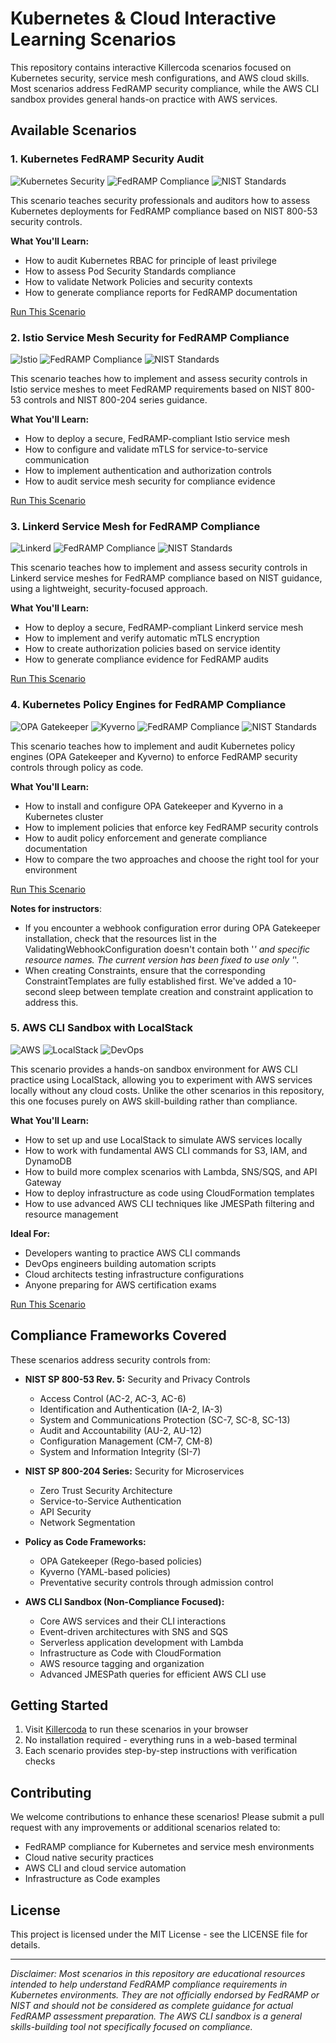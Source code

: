 # Kubernetes & Cloud Interactive Learning Scenarios

This repository contains interactive Killercoda scenarios focused on Kubernetes security, service mesh configurations, and AWS cloud skills. Most scenarios address FedRAMP security compliance, while the AWS CLI sandbox provides general hands-on practice with AWS services.

## Available Scenarios

### 1. Kubernetes FedRAMP Security Audit

![Kubernetes Security](https://img.shields.io/badge/Kubernetes-Security-326CE5)
![FedRAMP Compliance](https://img.shields.io/badge/FedRAMP-Compliance-0078D6)
![NIST Standards](https://img.shields.io/badge/NIST-800--53-00BFFF)

This scenario teaches security professionals and auditors how to assess Kubernetes deployments for FedRAMP compliance based on NIST 800-53 security controls.

**What You'll Learn:**
- How to audit Kubernetes RBAC for principle of least privilege
- How to assess Pod Security Standards compliance 
- How to validate Network Policies and security contexts
- How to generate compliance reports for FedRAMP documentation

[Run This Scenario](https://killercoda.com/ethanolivertroy/scenario/kubernetes-fedramp-audit)

### 2. Istio Service Mesh Security for FedRAMP Compliance

![Istio](https://img.shields.io/badge/Istio-Service%20Mesh-466BB0)
![FedRAMP Compliance](https://img.shields.io/badge/FedRAMP-Compliance-0078D6)
![NIST Standards](https://img.shields.io/badge/NIST-800--204-00BFFF)

This scenario teaches how to implement and assess security controls in Istio service meshes to meet FedRAMP requirements based on NIST 800-53 controls and NIST 800-204 series guidance.

**What You'll Learn:**
- How to deploy a secure, FedRAMP-compliant Istio service mesh
- How to configure and validate mTLS for service-to-service communication
- How to implement authentication and authorization controls
- How to audit service mesh security for compliance evidence

[Run This Scenario](https://killercoda.com/ethanolivertroy/scenario/istio-fedramp-compliance)

### 3. Linkerd Service Mesh for FedRAMP Compliance

![Linkerd](https://img.shields.io/badge/Linkerd-Service%20Mesh-2BEDA7)
![FedRAMP Compliance](https://img.shields.io/badge/FedRAMP-Compliance-0078D6)
![NIST Standards](https://img.shields.io/badge/NIST-800--204-00BFFF)

This scenario teaches how to implement and assess security controls in Linkerd service meshes for FedRAMP compliance based on NIST guidance, using a lightweight, security-focused approach.

**What You'll Learn:**
- How to deploy a secure, FedRAMP-compliant Linkerd service mesh
- How to implement and verify automatic mTLS encryption
- How to create authorization policies based on service identity
- How to generate compliance evidence for FedRAMP audits

[Run This Scenario](https://killercoda.com/ethanolivertroy/scenario/linkerd-fedramp-compliance)

### 4. Kubernetes Policy Engines for FedRAMP Compliance

![OPA Gatekeeper](https://img.shields.io/badge/OPA-Gatekeeper-000000)
![Kyverno](https://img.shields.io/badge/Kyverno-Policy-2C90E8)
![FedRAMP Compliance](https://img.shields.io/badge/FedRAMP-Compliance-0078D6)
![NIST Standards](https://img.shields.io/badge/NIST-800--53-00BFFF)

This scenario teaches how to implement and audit Kubernetes policy engines (OPA Gatekeeper and Kyverno) to enforce FedRAMP security controls through policy as code.

**What You'll Learn:**
- How to install and configure OPA Gatekeeper and Kyverno in a Kubernetes cluster
- How to implement policies that enforce key FedRAMP security controls
- How to audit policy enforcement and generate compliance documentation
- How to compare the two approaches and choose the right tool for your environment

[Run This Scenario](https://killercoda.com/ethanolivertroy/scenario/kubernetes-policy-engines)

**Notes for instructors**: 
- If you encounter a webhook configuration error during OPA Gatekeeper installation, check that the resources list in the ValidatingWebhookConfiguration doesn't contain both '*' and specific resource names. The current version has been fixed to use only '*'.
- When creating Constraints, ensure that the corresponding ConstraintTemplates are fully established first. We've added a 10-second sleep between template creation and constraint application to address this.

### 5. AWS CLI Sandbox with LocalStack

![AWS](https://img.shields.io/badge/AWS-CLI-FF9900)
![LocalStack](https://img.shields.io/badge/LocalStack-Testing-4D27AA)
![DevOps](https://img.shields.io/badge/DevOps-Skills-0078D6)

This scenario provides a hands-on sandbox environment for AWS CLI practice using LocalStack, allowing you to experiment with AWS services locally without any cloud costs. Unlike the other scenarios in this repository, this one focuses purely on AWS skill-building rather than compliance.

**What You'll Learn:**
- How to set up and use LocalStack to simulate AWS services locally
- How to work with fundamental AWS CLI commands for S3, IAM, and DynamoDB
- How to build more complex scenarios with Lambda, SNS/SQS, and API Gateway
- How to deploy infrastructure as code using CloudFormation templates
- How to use advanced AWS CLI techniques like JMESPath filtering and resource management

**Ideal For:**
- Developers wanting to practice AWS CLI commands
- DevOps engineers building automation scripts
- Cloud architects testing infrastructure configurations
- Anyone preparing for AWS certification exams

[Run This Scenario](https://killercoda.com/ethanolivertroy/scenario/aws-cli-sandbox)

## Compliance Frameworks Covered

These scenarios address security controls from:

- **NIST SP 800-53 Rev. 5:** Security and Privacy Controls
  - Access Control (AC-2, AC-3, AC-6)
  - Identification and Authentication (IA-2, IA-3)
  - System and Communications Protection (SC-7, SC-8, SC-13)
  - Audit and Accountability (AU-2, AU-12)
  - Configuration Management (CM-7, CM-8)
  - System and Information Integrity (SI-7)

- **NIST SP 800-204 Series:** Security for Microservices
  - Zero Trust Security Architecture 
  - Service-to-Service Authentication
  - API Security
  - Network Segmentation

- **Policy as Code Frameworks:**
  - OPA Gatekeeper (Rego-based policies)
  - Kyverno (YAML-based policies)
  - Preventative security controls through admission control
  
- **AWS CLI Sandbox (Non-Compliance Focused):**
  - Core AWS services and their CLI interactions
  - Event-driven architectures with SNS and SQS
  - Serverless application development with Lambda
  - Infrastructure as Code with CloudFormation
  - AWS resource tagging and organization
  - Advanced JMESPath queries for efficient AWS CLI use

## Getting Started

1. Visit [Killercoda](https://killercoda.com) to run these scenarios in your browser
2. No installation required - everything runs in a web-based terminal
3. Each scenario provides step-by-step instructions with verification checks

## Contributing

We welcome contributions to enhance these scenarios! Please submit a pull request with any improvements or additional scenarios related to:
- FedRAMP compliance for Kubernetes and service mesh environments
- Cloud native security practices
- AWS CLI and cloud service automation
- Infrastructure as Code examples

## License

This project is licensed under the MIT License - see the LICENSE file for details.

---

*Disclaimer: Most scenarios in this repository are educational resources intended to help understand FedRAMP compliance requirements in Kubernetes environments. They are not officially endorsed by FedRAMP or NIST and should not be considered as complete guidance for actual FedRAMP assessment preparation. The AWS CLI sandbox is a general skills-building tool not specifically focused on compliance.*